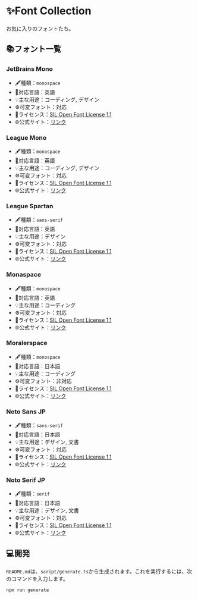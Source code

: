 <!-- This file is generated by script/generate.ts. Do not edit this file directly. -->

# ✨Font Collection

お気に入りのフォントたち。

## 📚フォント一覧

### JetBrains Mono

- 🖋️種類：`monospace`
- 💬対応言語：英語
- 💡主な用途：コーディング, デザイン
- ⚙️可変フォント：対応
- 📜ライセンス：[SIL Open Font License 1.1](https://openfontlicense.org/open-font-license-official-text/)
- 🌐公式サイト：[リンク](https://www.jetbrains.com/ja-jp/lp/mono/)

### League Mono

- 🖋️種類：`monospace`
- 💬対応言語：英語
- 💡主な用途：コーディング, デザイン
- ⚙️可変フォント：対応
- 📜ライセンス：[SIL Open Font License 1.1](https://openfontlicense.org/open-font-license-official-text/)
- 🌐公式サイト：[リンク](https://www.theleagueofmoveabletype.com/league-mono)

### League Spartan

- 🖋️種類：`sans-serif`
- 💬対応言語：英語
- 💡主な用途：デザイン
- ⚙️可変フォント：対応
- 📜ライセンス：[SIL Open Font License 1.1](https://openfontlicense.org/open-font-license-official-text/)
- 🌐公式サイト：[リンク](https://www.theleagueofmoveabletype.com/league-spartan)

### Monaspace

- 🖋️種類：`monospace`
- 💬対応言語：英語
- 💡主な用途：コーディング
- ⚙️可変フォント：対応
- 📜ライセンス：[SIL Open Font License 1.1](https://openfontlicense.org/open-font-license-official-text/)
- 🌐公式サイト：[リンク](https://monaspace.githubnext.com/)

### Moralerspace

- 🖋️種類：`monospace`
- 💬対応言語：日本語
- 💡主な用途：コーディング
- ⚙️可変フォント：非対応
- 📜ライセンス：[SIL Open Font License 1.1](https://openfontlicense.org/open-font-license-official-text/)
- 🌐公式サイト：[リンク](https://github.com/yuru7/moralerspace)

### Noto Sans JP

- 🖋️種類：`sans-serif`
- 💬対応言語：日本語
- 💡主な用途：デザイン, 文書
- ⚙️可変フォント：対応
- 📜ライセンス：[SIL Open Font License 1.1](https://openfontlicense.org/open-font-license-official-text/)
- 🌐公式サイト：[リンク](https://fonts.google.com/noto/specimen/Noto+Sans+JP)

### Noto Serif JP

- 🖋️種類：`serif`
- 💬対応言語：日本語
- 💡主な用途：デザイン, 文書
- ⚙️可変フォント：対応
- 📜ライセンス：[SIL Open Font License 1.1](https://openfontlicense.org/open-font-license-official-text/)
- 🌐公式サイト：[リンク](https://fonts.google.com/noto/specimen/Noto+Sans+JP)

## 💻開発

`README.md`は、`script/generate.ts`から生成されます。これを実行するには、次のコマンドを入力します。

```sh
npm run generate
```
